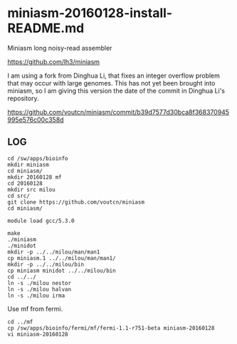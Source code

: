 # miniasm-20160128-install-README.md

Miniasm long noisy-read assembler

<https://github.com/lh3/miniasm>

I am using a fork from Dinghua Li, that fixes an integer overflow problem that
may occur with large genomes.  This has not yet been brought into miniasm, so I
am giving this version the date of the commit in Dinghua Li's repository.

<https://github.com/voutcn/miniasm/commit/b39d7577d30bca8f368370945995e576c00c358d>


LOG
---

    cd /sw/apps/bioinfo
    mkdir miniasm
    cd miniasm/
    mkdir 20160128 mf
    cd 20160128
    mkdir src milou
    cd src/
    git clone https://github.com/voutcn/miniasm
    cd miniasm/

    module load gcc/5.3.0

    make
    ./miniasm
    ./minidot
    mkdir -p ../../milou/man/man1
    cp miniasm.1 ../../milou/man/man1/
    mkdir -p ../../milou/bin
    cp miniasm minidot ../../milou/bin
    cd ../../
    ln -s ./milou nestor
    ln -s ./milou halvan
    ln -s ./milou irma


Use mf from fermi.

    cd ../mf
    cp /sw/apps/bioinfo/fermi/mf/fermi-1.1-r751-beta miniasm-20160128
    vi miniasm-20160128 
